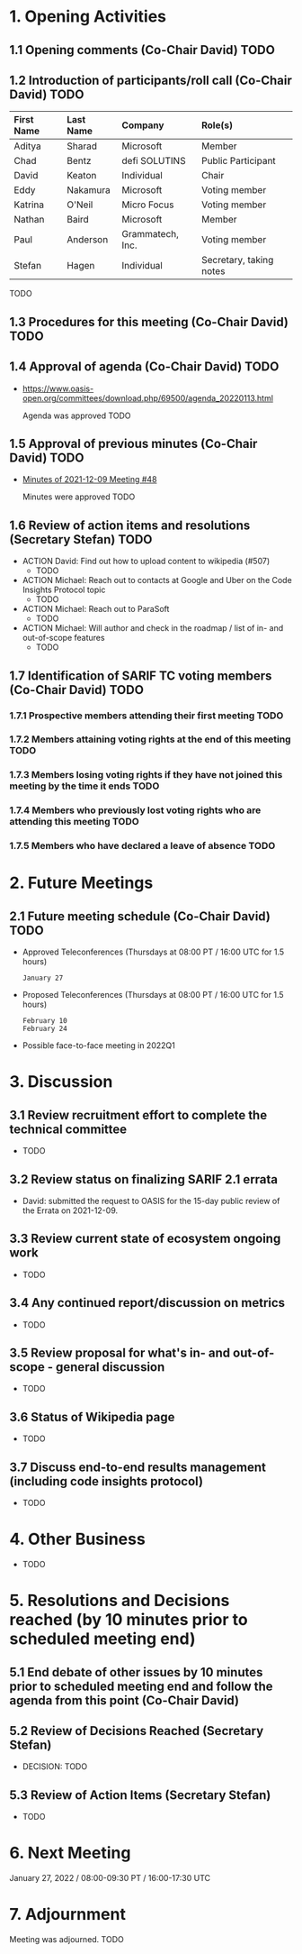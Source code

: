 # 1. Opening Activities

## 1.1 Opening comments (Co-Chair David) TODO

## 1.2 Introduction of participants/roll call (Co-Chair David) TODO

| First Name | Last Name | Company          | Role(s)                 |
| :--------- | :-------- | :--------------- | :---------------------- |
| Aditya     | Sharad    | Microsoft        | Member                  |
| Chad       | Bentz     | defi SOLUTINS    | Public Participant      |
| David      | Keaton    | Individual       | Chair                   |
| Eddy       | Nakamura  | Microsoft        | Voting member           |
| Katrina    | O'Neil    | Micro Focus      | Voting member           |
| Nathan     | Baird     | Microsoft        | Member                  |
| Paul       | Anderson  | Grammatech, Inc. | Voting member           |
| Stefan     | Hagen     | Individual       | Secretary, taking notes |

TODO

## 1.3 Procedures for this meeting (Co-Chair David) TODO

## 1.4 Approval of agenda (Co-Chair David) TODO

* https://www.oasis-open.org/committees/download.php/69500/agenda_20220113.html

  Agenda was approved TODO

## 1.5 Approval of previous minutes (Co-Chair David) TODO

* [Minutes of 2021-12-09 Meeting #48](https://www.oasis-open.org/committees/document.php?document_id=69499&wg_abbrev=sarif)

  Minutes were approved TODO

## 1.6 Review of action items and resolutions (Secretary Stefan) TODO

* ACTION David: Find out how to upload content to wikipedia (#507)
  - TODO
* ACTION Michael: Reach out to contacts at Google and Uber on the Code Insights Protocol topic
  - TODO
* ACTION Michael: Reach out to ParaSoft
  - TODO
* ACTION Michael: Will author and check in the roadmap / list of in- and out-of-scope features
  - TODO

## 1.7 Identification of SARIF TC voting members (Co-Chair David) TODO

### 1.7.1 Prospective members attending their first meeting TODO

### 1.7.2 Members attaining voting rights at the end of this meeting TODO

### 1.7.3 Members losing voting rights if they have not joined this meeting by the time it ends TODO

### 1.7.4 Members who previously lost voting rights who are attending this meeting TODO

### 1.7.5 Members who have declared a leave of absence TODO

# 2. Future Meetings

## 2.1 Future meeting schedule (Co-Chair David) TODO

* Approved Teleconferences (Thursdays at 08:00 PT / 16:00 UTC for 1.5 hours)
  ```
  January 27
  ```
* Proposed Teleconferences (Thursdays at 08:00 PT / 16:00 UTC for 1.5 hours)
  ```
  February 10
  February 24
  ```
* Possible face-to-face meeting in 2022Q1

# 3. Discussion

## 3.1 Review recruitment effort to complete the technical committee

* TODO

## 3.2 Review status on finalizing SARIF 2.1 errata

* David: submitted the request to OASIS for the 15-day public review of the Errata on 2021-12-09.

## 3.3 Review current state of ecosystem ongoing work

* TODO

## 3.4 Any continued report/discussion on metrics

* TODO

## 3.5 Review proposal for what's in- and out-of-scope - general discussion

* TODO

## 3.6 Status of Wikipedia page

* TODO

## 3.7 Discuss end-to-end results management (including code insights protocol)

* TODO

# 4. Other Business

* TODO

# 5. Resolutions and Decisions reached (by 10 minutes prior to scheduled meeting end)

## 5.1 End debate of other issues by 10 minutes prior to scheduled meeting end and follow the agenda from this point (Co-Chair David)

## 5.2 Review of Decisions Reached (Secretary Stefan)

* DECISION: TODO

## 5.3 Review of Action Items (Secretary Stefan)

* TODO

# 6. Next Meeting

January 27, 2022 / 08:00-09:30 PT / 16:00-17:30 UTC

# 7. Adjournment

Meeting was adjourned. TODO
